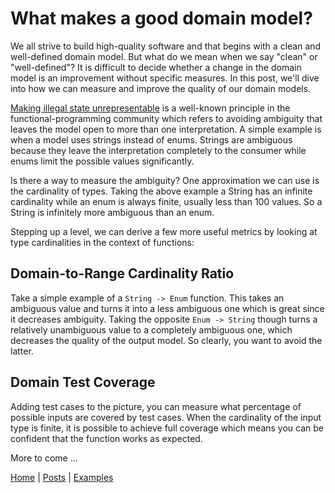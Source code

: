 # What makes a good domain model?

We all strive to build high-quality software and that begins with a clean and well-defined 
domain model. But what do we mean when we say "clean" or "well-defined"?
It is difficult to decide whether a change in the domain model is an improvement without specific measures.
In this post, we'll dive into how we can measure and improve the quality of our domain models.

[Making illegal state unrepresentable](https://fsharpforfunandprofit.com/posts/designing-with-types-making-illegal-states-unrepresentable/) 
is a well-known principle in the functional-programming community which refers to avoiding 
ambiguity that leaves the model open to more than one interpretation. A simple example is
when a model uses strings instead of enums. Strings are ambiguous because they leave the 
interpretation completely to the consumer while enums limit the possible values significantly.

Is there a way to measure the ambiguity? One approximation we can use is the cardinality of types.
Taking the above example a String has an infinite cardinality while an enum is always finite, 
usually less than 100 values. So a String is infinitely more ambiguous than an enum.

Stepping up a level, we can derive a few more useful metrics by looking at type cardinalities 
in the context of functions:

## Domain-to-Range Cardinality Ratio

Take a simple example of a `String -> Enum` function. This takes an ambiguous value and turns it
into a less ambiguous one which is great since it decreases ambiguity. Taking the opposite 
`Enum -> String` though turns a relatively unambiguous value to a completely ambiguous one, which
decreases the quality of the output model. So clearly, you want to avoid the latter.

## Domain Test Coverage

Adding test cases to the picture, you can measure what percentage of possible inputs are covered 
by test cases. When the cardinality of the input type is finite, it is possible to achieve full 
coverage which means you can be confident that the function works as expected.

More to come ...

[Home](/index) | [Posts](posts) | [Examples](https://github.com/finos/morphir-examples/)